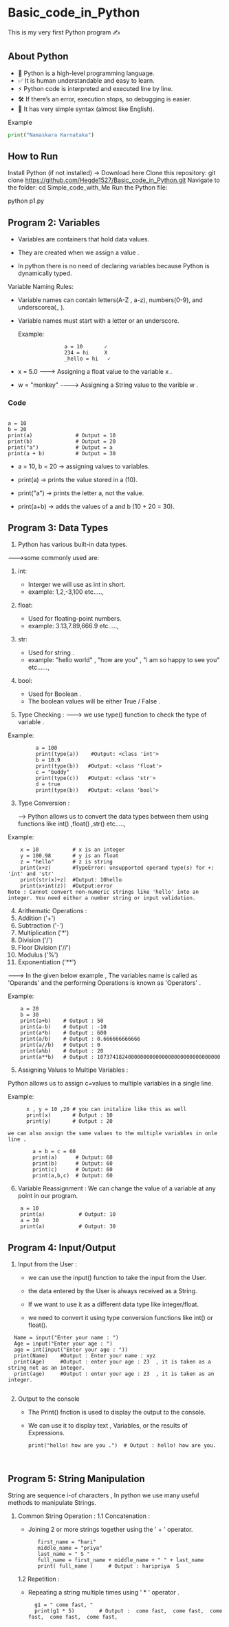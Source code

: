 # Basic_code_in_Python

This is my very first Python program ✍️

## About Python
- 🐍 Python is a high-level programming language.  
- ✅ It is human understandable and easy to learn.  
- ⚡ Python code is interpreted and executed line by line.  
- 🛠️ If there’s an error, execution stops, so debugging is easier.  
- 📖 It has very simple syntax (almost like English).  

 Example
```python
print("Namaskara Karnataka")
````
## How to Run

Install Python (if not installed) → Download here
Clone this repository:
git clone https://github.com/Hegde1527/Basic_code_in_Python.git
Navigate to the folder:
cd Simple_code_with_Me
Run the Python file:

python p1.py


## Program 2: Variables 

* Variables are containers that hold data values.
  
* They are created when we assign a value .
  
* In python there is no need of declaring variables because Python is dynamically typed.
  

Variable Naming Rules:

* Variable names can contain letters(A-Z , a-z), numbers(0-9), and underscorea(_ ).
  
* Variable names must start with a letter or an underscore.
  
  Example:
  ```
                 a = 10       ✓
                 234 = hi     X
                 _hello = hi   ✓
  
* x = 5.0
  ---> Assigning a float value to the variable x .
* w = "monkey"
  ----> Assigning a String value to the varible w .

### Code
```

a = 10
b = 20
print(a)              # Output = 10
print(b)              # Output = 20
print("a")            # Output = a
print(a + b)          # Output = 30

```
* a = 10, b = 20 → assigning values to variables.

* print(a) → prints the value stored in a (10).

* print("a") → prints the letter a, not the value.

* print(a+b) → adds the values of a and b (10 + 20 = 30).

 ## Program 3: Data Types

1. Python has various built-in data types.
  
  --->some commonly used are:
  
  1. int:
      * Interger we will use as int in short.
      * example: 1,2,-3,100 etc.....,
  
  
  2. float:
      * Used for floating-point numbers.
      * example: 3.13,7.89,666.9 etc.....,
  
  
  3. str:
      * Used for string .
      * example: "hello world" , "how are you" , "i am so happy to see you" etc......,
  
  
  4. bool:
      * Used for Boolean .
      * The boolean values will be either True / False .
  

2. Type Checking :
   ---> we use type() function to check the type of variable .
  
  Example:
  ```
           a = 100
           print(type(a))    #Output: <class 'int'>
           b = 10.9
           print(type(b))   #Output: <class 'float'>
           c = "buddy"
           print(type(c))   #Output: <class 'str'>
           d = true
           print(type(b))   #Output: <class 'bool'>
```

3. Type Conversion :

   --> Python allows us to convert the data types between them using functions like int() ,float() ,str() etc.....,

  Example:
  ```
      x = 10           # x is an integer
      y = 100.98       # y is an float
      z = "hello"      # z is string
      print(x+z)       #TypeError: unsupported operand type(s) for +: 'int' and 'str'
      print(str(x)+z)  #Output: 10hello
      print(x+int(z))  #Output:error
  Note : Cannot convert non-numeric strings like 'hello' into an integer. You need either a number string or input validation.
  ```

4. Arithematic Operations :
  1. Addition ('+')
  2. Subtraction ('-')
  3. Multiplication ('*')
  4. Division ('/')
  5. Floor Division ('//')
  6. Modulus ('%')
  7. Exponentiation ('**')

     
---> In the given below example , The variables name is called as 'Operands' and the performing Operations is known as 'Operators' .  

Example:
```
    a = 20
    b = 30
    print(a+b)    # Output : 50
    print(a-b)    # Output : -10
    print(a*b)    # Output : 600
    print(a/b)    # Output : 0.666666666666
    print(a//b)   # Output : 0
    print(a%b)    # Output : 20
    print(a**b)   # Output : 1073741824000000000000000000000000000000
```


5. Assigning Values to Multipe Variables :

  Python allows us to assign c=values to multiple variables in a single line.

  Example:
  ```
        x , y = 10 ,20 # you can initalize like this as well
        print(x)       # Output : 10
        print(y)       # Output : 20

we can also assign the same values to the multiple variables in onle line .

```
```
        a = b = c = 60
        print(a)      # Output: 60
        print(b)      # Output: 60
        print(c)      # Output: 60
        print(a,b,c)  # Output: 60

```
6. Variable Reassignment :
 We can change the value of a variable at any point in our program.
 ```
     a = 10
     print(a)           # Output: 10
     a = 30
     print(a)           # Output: 30
```
## Program 4: Input/Output  

1. Input from the User :
   
   * we can use the input() function to take the input from the User.
     
   * the data entered by the User is always received as a String.
     
   * If we want to use it as a different data type like integer/float.
  
   * we need to convert it using type conversion functions like int() or float().
     
 ```
   Name = input("Enter your name : ")
   Age = input("Enter your age : ")
   age = int(input("Enter your age : "))
   print(Name)    #Output : Enter your name : xyz
   print(Age)     #Output : enter your age : 23  , it is taken as a string not as an integer.
   print(age)     #Output : enter your age : 23  , it is taken as an integer.
   
```
2. Output to the console

    * The Print() fnction is used to display the output to the console.
  
    * We can use it to display text , Variables, or the results of Expressions.
  
      ```
      print("hello! how are you .")  # Output : hello! how are you.
      
       
## Program 5: String Manipulation

String are sequence i-of characters , In python we use many useful methods to manipulate Strings.

1. Common String Operation :
   1.1  Concatenation :

     * Joining 2 or more strings together using the ' + ' operator.
       ```
          first_name = "hari"
          middle_name = "priya"
          last_name = " S "
          full_name = first_name + middle_name + " " + last_name
          print( full_name )     # Output : haripriya  S
       
   1.2 Repetition :

     * Repeating a string multiple times using ' * ' operator .
       ```
         g1 = " come fast, "
         print(g1 * 5)        # Output :  come fast,  come fast,  come fast,  come fast,  come fast, 


                
  
